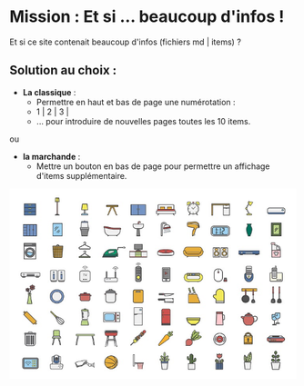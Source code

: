 # Mission : Et si ... beaucoup d'infos !

Et si ce site contenait beaucoup d'infos (fichiers md | items) ?

## Solution au choix :

* **La classique** :
  * Permettre en haut et bas de page une numérotation :
  * 1 | 2 | 3 | 
  * ... pour introduire de nouvelles pages toutes les 10 items. 

ou
 
* **la marchande** :
  * Mettre un bouton en bas de page pour permettre un affichage d'items supplémentaire.

![Les items](./media/img/items.jpg "Un inventaire...")